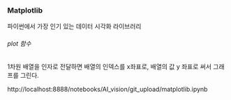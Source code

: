 ### Matplotlib

파이썬에서 가장 인기 있는 데이터 시각화 라이브러리



###### plot 함수

1차원 배열을 인자로 전달하면 배열의 인덱스를 x좌표로, 배열의 값 y 좌표로 써서 그래프를 그린다.

http://localhost:8888/notebooks/AI_vision/git_upload/matplotlib.ipynb